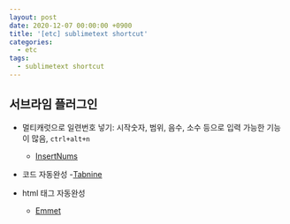 ```yaml
---
layout: post
date: 2020-12-07 00:00:00 +0900
title: '[etc] sublimetext shortcut'
categories:
  - etc
tags:
  - sublimetext shortcut
---
```



## 서브라임 플러그인

- 멀티캐럿으로 일련번호 넣기: 시작숫자, 범위, 음수, 소수 등으로 입력 가능한 기능이 많음, `ctrl+alt+n` 
  - [InsertNums](https://packagecontrol.io/packages/Insert%20Nums)

- 코드 자동완성
  -[Tabnine](https://www.tabnine.com/welcome)
- html 태그 자동완성 
  - [Emmet](https://emmet.io/)
